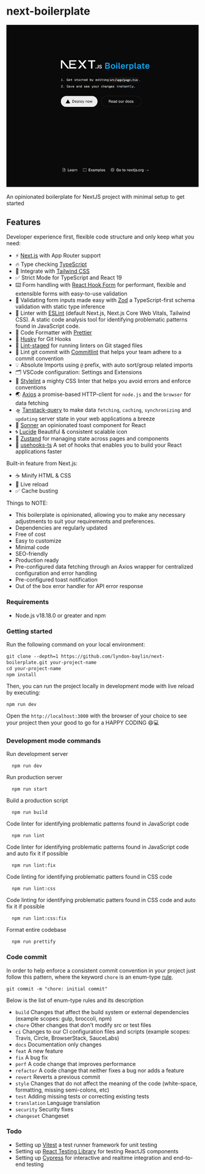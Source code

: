 # next-boilerplate

![Next js banner](./public/images/nextjs-boilerplate-banner.png)

An opinionated boilerplate for NextJS project with minimal setup to get started

## Features

Developer experience first, flexible code structure and only keep what you need:

- ⚡ [Next.js](https://nextjs.org) with App Router support
- 🔥 Type checking [TypeScript](https://www.typescriptlang.org)
- 🎨 Integrate with [Tailwind CSS](https://tailwindcss.com)
- ✅ Strict Mode for TypeScript and React 19
- ⌨️ Form handling with [React Hook Form](https://react-hook-form.com/) for performant, flexible and extensible forms with easy-to-use validation
- 🔴 Validating form inputs made easy with [Zod](https://zod.dev/) a TypeScript-first schema validation with static type inference
- 📏 Linter with [ESLint](https://eslint.org) (default Next.js, Next.js Core Web Vitals, Tailwind CSS). A static code analysis tool for identifying problematic patterns found in JavaScript code.
- 💖 Code Formatter with [Prettier](https://prettier.io)
- 🦊 [Husky](https://typicode.github.io/husky/) for Git Hooks
- 🚫 [Lint-staged](https://github.com/lint-staged/lint-staged) for running linters on Git staged files
- 🚓 Lint git commit with [Commitlint](https://commitlint.js.org/) that helps your team adhere to a commit convention
- 💡 Absolute Imports using `@` prefix, with auto sort/group related imports
- 🗂 VSCode configuration: Settings and Extensions
- 👔 [Stylelint](https://stylelint.io/) a mighty CSS linter that helps you avoid errors and enforce conventions
- 🌏 [Axios](https://axios-http.com/) a promise-based HTTP-client for `node.js` and the `browser` for data fetching
- 🛸 [Tanstack-query](https://tanstack.com/) to make data `fetching`, `caching`, `synchronizing` and `updating` server state in your web applications a breeze
- 💬 [Sonner](https://sonner.emilkowal.ski/) an opinionated toast component for React
- 🌀 [Lucide](https://lucide.dev/) Beautiful & consistent scalable icon
- 🐻 [Zustand](https://zustand.docs.pmnd.rs/getting-started/introduction) for managing state across pages and components
- 🔱 [usehooks-ts](https://usehooks-ts.com/) A set of hooks that enables you to build your React applications faster

Built-in feature from Next.js:

- ☕ Minify HTML & CSS
- 💨 Live reload
- ✅ Cache busting

Things to NOTE:

- This boilerplate is opinionated, allowing you to make any necessary adjustments to suit your requirements and preferences.
- Dependencies are regularly updated
- Free of cost
- Easy to customize
- Minimal code
- SEO-friendly
- Production ready
- Pre-configured data fetching through an Axios wrapper for centralized configuration and error handling
- Pre-configured toast notification
- Out of the box error handler for API error response

### Requirements

- Node.js v18.18.0 or greater and npm

### Getting started

Run the following command on your local environment:

```shell
git clone --depth=1 https://github.com/lyndon-baylin/next-boilerplate.git your-project-name
cd your-project-name
npm install
```

Then, you can run the project locally in development mode with live reload by executing:

```shell
npm run dev
```

Open the `http://localhost:3000` with the browser of your choice to see your project then your good to go for a HAPPY CODING 😄💻

### Development mode commands

Run development server

```shell
  npm run dev
```

Run production server

```shell
  npm run start
```

Build a production script

```shell
  npm run build
```

Code linter for identifying problematic patterns found in JavaScript code

```shell
  npm run lint
```

Code linter for identifying problematic patterns found in JavaScript code and auto fix it if possible

```shell
  npm run lint:fix
```

Code linting for identifying problematic patters found in CSS code

```shell
  npm run lint:css
```

Code linting for identifying problematic patters found in CSS code and auto fix it if possible

```shell
  npm run lint:css:fix
```

Format entire codebase

```shell
  npm run prettify
```

### Code commit

In order to help enforce a consistent commit convention in your project just follow this pattern, where the keyword `chore` is an enum-type [rule](https://commitlint.js.org/reference/rules.html).

```shell
git commit -m "chore: initial commit"
```

Below is the list of enum-type rules and its description

- `build` Changes that affect the build system or external dependencies (example scopes: gulp, broccoli, npm)
- `chore` Other changes that don't modify src or test files
- `ci` Changes to our CI configuration files and scripts (example scopes: Travis, Circle, BrowserStack, SauceLabs)
- `docs` Documentation only changes
- `feat` A new feature
- `fix`  A bug fix
- `perf` A code change that improves performance
- `refactor` A code change that neither fixes a bug nor adds a feature
- `revert` Reverts a previous commit
- `style` Changes that do not affect the meaning of the code (white-space, formatting, missing semi-colons, etc)
- `test` Adding missing tests or correcting existing tests
- `translation` Language translation
- `security` Security fixes
- `changeset` Changeset

### Todo

- Setting up [Vitest](https://vitest.dev/guide/) a test runner framework for unit testing
- Setting up [React Testing Library](https://testing-library.com/docs/react-testing-library/intro/) for testing ReactJS components
- Setting up [Cypress](https://www.cypress.io/) for interactive and realtime integration and end-to-end testing
